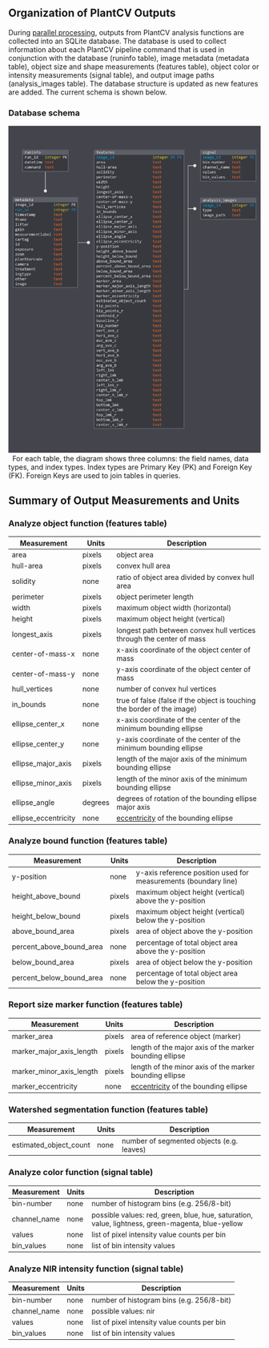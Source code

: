 ## Organization of PlantCV Outputs

During [parallel processing](pipeline_parallel.md), outputs from PlantCV analysis functions are collected into an 
SQLite database. The database is used to collect information about each PlantCV pipeline command that is used in
conjunction with the database (runinfo table), image metadata (metadata table), object size and shape measurements 
(features table), object color or intensity measurements (signal table), and output image paths (analysis_images table).
The database structure is updated as new features are added. The current schema is shown below.

### Database schema
![Screenshot](img/documentation_images/database/sql_schema.png) 
For each table, the diagram shows three columns: the field names, data types, and index types. Index types are
Primary Key (PK) and Foreign Key (FK). Foreign Keys are used to join tables in queries.

## Summary of Output Measurements and Units

### Analyze object function (features table)

| Measurement          | Units   | Description                                                                                               | 
| -------------------- | ------- |---------------------------------------------------------------------------------------------------------- | 
| area                 | pixels  | object area                                                                                               | 
| hull-area            | pixels  | convex hull area                                                                                          | 
| solidity             | none    | ratio of object area divided by convex hull area                                                          |
| perimeter            | pixels  | object perimeter length                                                                                   |
| width                | pixels  | maximum object width (horizontal)                                                                         |
| height               | pixels  | maximum object height (vertical)                                                                          |
| longest_axis         | pixels  | longest path between convex hull vertices through the center of mass                                      |
| center-of-mass-x     | none    | x-axis coordinate of the object center of mass                                                            |
| center-of-mass-y     | none    | y-axis coordinate of the object center of mass                                                            |
| hull_vertices        | none    | number of convex hul vertices                                                                             |
| in_bounds            | none    | true of false (false if the object is touching the border of the image)                                   |
| ellipse_center_x     | none    | x-axis coordinate of the center of the minimum bounding ellipse                                           |
| ellipse_center_y     | none    | y-axis coordinate of the center of the minimum bounding ellipse                                           |
| ellipse_major_axis   | pixels  | length of the major axis of the minimum bounding ellipse                                                  |
| ellipse_minor_axis   | pixels  | length of the minor axis of the minimum bounding ellipse                                                  | 
| ellipse_angle        | degrees | degrees of rotation of the bounding ellipse major axis                                                    |
| ellipse_eccentricity | none    | [eccentricity](https://en.wikipedia.org/wiki/Eccentricity_(mathematics)#Ellipses) of the bounding ellipse |

### Analyze bound function (features table)

| Measurement              | Units   | Description                                                          | 
| ------------------------ | ------- |--------------------------------------------------------------------- | 
| y-position               | none    | y-axis reference position used for measurements (boundary line)      | 
| height_above_bound       | pixels  | maximum object height (vertical) above the y-position                | 
| height_below_bound       | pixels  | maximum object height (vertical) below the y-position                |
| above_bound_area         | pixels  | area of object above the y-position                                  |
| percent_above_bound_area | none    | percentage of total object area above the y-position                 |
| below_bound_area         | pixels  | area of object below the y-position                                  |
| percent_below_bound_area | none    | percentage of total object area below the y-position                 |

### Report size marker function (features table)

| Measurement              | Units   | Description                                                                                               | 
| ------------------------ | ------- |---------------------------------------------------------------------------------------------------------- | 
| marker_area              | pixels  | area of reference object (marker)                                                                         | 
| marker_major_axis_length | pixels  | length of the major axis of the marker bounding ellipse                                                   | 
| marker_minor_axis_length | pixels  | length of the minor axis of the marker bounding ellipse                                                   |
| marker_eccentricity      | none    | [eccentricity](https://en.wikipedia.org/wiki/Eccentricity_(mathematics)#Ellipses) of the bounding ellipse |

### Watershed segmentation function (features table)

| Measurement            | Units   | Description                                                          | 
| ---------------------- | ------- |--------------------------------------------------------------------- | 
| estimated_object_count | none    | number of segmented objects (e.g. leaves)                            | 
 
### Analyze color function (signal table)

| Measurement            | Units   | Description                                                                                      | 
| ---------------------- | ------- |------------------------------------------------------------------------------------------------- | 
| bin-number             | none    | number of histogram bins (e.g. 256/8-bit)                                                        |
| channel_name           | none    | possible values: red, green, blue, hue, saturation, value, lightness, green-magenta, blue-yellow |
| values                 | none    | list of pixel intensity value counts per bin                                                     |
| bin_values             | none    | list of bin intensity values                                                                     |

### Analyze NIR intensity function (signal table)

| Measurement            | Units   | Description                                                                                      | 
| ---------------------- | ------- |--------------------------------------------- | 
| bin-number             | none    | number of histogram bins (e.g. 256/8-bit)    |
| channel_name           | none    | possible values: nir                         |
| values                 | none    | list of pixel intensity value counts per bin |
| bin_values             | none    | list of bin intensity values                 |
